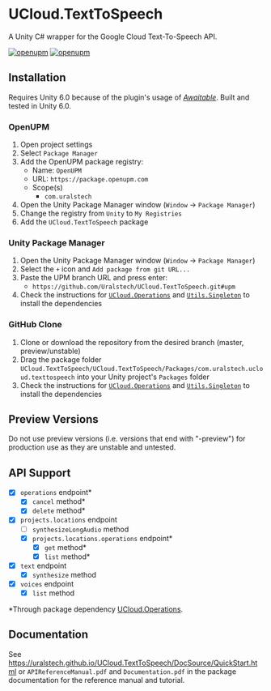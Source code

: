 # UCloud.TextToSpeech

A Unity C# wrapper for the Google Cloud Text-To-Speech API.

[![openupm](https://img.shields.io/npm/v/com.uralstech.ucloud.texttospeech?label=openupm&registry_uri=https://package.openupm.com)](https://openupm.com/packages/com.uralstech.ucloud.texttospeech/)
[![openupm](https://img.shields.io/badge/dynamic/json?color=brightgreen&label=downloads&query=%24.downloads&suffix=%2Fmonth&url=https%3A%2F%2Fpackage.openupm.com%2Fdownloads%2Fpoint%2Flast-month%2Fcom.uralstech.ucloud.texttospeech)](https://openupm.com/packages/com.uralstech.ucloud.texttospeech/)

## Installation

Requires Unity 6.0 because of the plugin's usage of [*Awaitable*](https://docs.unity3d.com/6000.0/Documentation/ScriptReference/Awaitable.html). Built and tested in Unity 6.0.

### OpenUPM

1. Open project settings
2. Select `Package Manager`
3. Add the OpenUPM package registry:
    - Name: `OpenUPM`
    - URL: `https://package.openupm.com`
    - Scope(s)
        - `com.uralstech`
4. Open the Unity Package Manager window (`Window` -> `Package Manager`)
5. Change the registry from `Unity` to `My Registries`
6. Add the `UCloud.TextToSpeech` package

### Unity Package Manager

1. Open the Unity Package Manager window (`Window` -> `Package Manager`)
2. Select the `+` icon and `Add package from git URL...`
3. Paste the UPM branch URL and press enter:
    - `https://github.com/Uralstech/UCloud.TextToSpeech.git#upm`
4. Check the instructions for [`UCloud.Operations`](https://uralstech.github.io/UCloud.Operations) and [`Utils.Singleton`](https://uralstech.github.io/Utils.Singleton) to install the dependencies

### GitHub Clone

1. Clone or download the repository from the desired branch (master, preview/unstable)
2. Drag the package folder `UCloud.TextToSpeech/UCloud.TextToSpeech/Packages/com.uralstech.ucloud.texttospeech` into your Unity project's `Packages` folder
3. Check the instructions for [`UCloud.Operations`](https://uralstech.github.io/UCloud.Operations) and [`Utils.Singleton`](https://uralstech.github.io/Utils.Singleton) to install the dependencies

## Preview Versions

Do not use preview versions (i.e. versions that end with "-preview") for production use as they are unstable and untested.

## API Support

- [x] `operations` endpoint\*
    - [x] `cancel` method\*
    - [x] `delete` method\*

- [x] `projects.locations` endpoint
    - [ ] `synthesizeLongAudio` method
    - [x] `projects.locations.operations` endpoint\*
        - [x] `get` method\*
        - [x] `list` method\*

- [x] `text` endpoint
    - [x] `synthesize` method

- [x] `voices` endpoint
    - [x] `list` method

\*Through package dependency [UCloud.Operations](https://github.com/Uralstech/UCloud.Operations).

## Documentation

See <https://uralstech.github.io/UCloud.TextToSpeech/DocSource/QuickStart.html> or `APIReferenceManual.pdf` and `Documentation.pdf` in the package documentation for the reference manual and tutorial.
